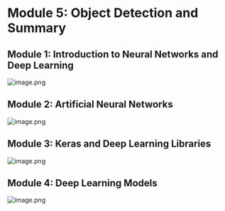

# Module 5: Object Detection and Summary
## Module 1: Introduction to Neural Networks and Deep Learning
![image.png](https://prod-files-secure.s3.us-west-2.amazonaws.com/03e82b26-cccb-4906-bb56-adabcbdc0655/a8d40bcb-c482-4026-8872-311e16b2dc63/image.png?X-Amz-Algorithm=AWS4-HMAC-SHA256&X-Amz-Content-Sha256=UNSIGNED-PAYLOAD&X-Amz-Credential=ASIAZI2LB466657UFQUE%2F20250201%2Fus-west-2%2Fs3%2Faws4_request&X-Amz-Date=20250201T151526Z&X-Amz-Expires=3600&X-Amz-Security-Token=IQoJb3JpZ2luX2VjEM7%2F%2F%2F%2F%2F%2F%2F%2F%2F%2FwEaCXVzLXdlc3QtMiJIMEYCIQC%2BCR3ZGX3mKFpTbrhOkSFJM6fntjz6lan40kPhcuh2nwIhAMDwZRMEWpogwSEVhQfcEAwZ0k2%2BVYNcdaKutdbcXe12KogECNf%2F%2F%2F%2F%2F%2F%2F%2F%2F%2FwEQABoMNjM3NDIzMTgzODA1IgxT%2BOVXbRPw4lIO7Ksq3AMM3Gc47FDKkn8wNTPPTy%2FHu0664kG3LdxTCsY4pMMI3Ggm%2FXymLeketDgWPUemx8bp7ebTeP%2FzRuotF4vdw4zvmqa5cVnuIDMOzjudpNHiB1vZsrwNyNrQINDQfj1kD7cBQExH%2FH2tfs%2FcHhUgxcNDDTiTL0k9VZr73qXrJeiteAS2NFoJv1GOEbCZzuQ7JheG4DilB%2BAJDCH5kOD3qeitHED0TtklCLQk4eH%2FeEnq83h%2B9yeYkrGYt8eCozhteDXyigHvAut0TOXsQShfd5zsCVGq%2BvDUc5WvXim6ISvwyIPvv3NPWr1h0L%2FIQvnlMa2HAHgKajrzI1TSpzIygKbdjqX07pdnZ%2FA0BLCKJyLqvW4X4OFlj3enh53zUKv35dMVVF8VQdad4IVL9WjP6GPtAFAuBH777rYHXoEMyjbKcwQuMQ5rSXmRTo2HdhUQi96KiLLskoLHOaohQxJbeGO%2FzDLQHrKXl5gSPCpz0RqutBDJPsopSc0rfeqJdFzJGhiGQQYhT9E2Y%2BcsjeXimpYhpLU0TWuYha5PM62zr3FxL2%2Bm1H9%2Bzqmlpwpvw%2Fm9BzkKFC7pPFKpDSKT5OeIiQUqvNqR2mLr5xH1XJc929S2oTg8FCPCX9neL5D%2FGDDZx%2Fi8BjqkAZIHBMcsL0Uc8GrtncbqCXbjBOZlLnhSwbm%2FU3zGJrZqcNeVI5Zye7f4944AcKGaPy%2Fbt2pyp%2F6pXWu%2BjOfYU1%2BsMhZ49Kmy%2F14ELljDYVI%2BHfvsdT2BPf1HfMFb3UDEjQ7gb0o5AsFtsFIJgkpIYN7NmKs8xPOzry%2Bof0ED0g28%2BPg0bzL9dSslYBNWc0G01kA3pV8H9w9NOn3FnB0zZjegDjSB&X-Amz-Signature=109c4665288b00cbaf04ca005a0ead65b2fbbe210581aa741add87415089e103&X-Amz-SignedHeaders=host&x-id=GetObject)
## Module 2: Artificial Neural Networks
![image.png](https://prod-files-secure.s3.us-west-2.amazonaws.com/03e82b26-cccb-4906-bb56-adabcbdc0655/5157ca89-62da-41d9-a98f-6432b71047a9/image.png?X-Amz-Algorithm=AWS4-HMAC-SHA256&X-Amz-Content-Sha256=UNSIGNED-PAYLOAD&X-Amz-Credential=ASIAZI2LB466657UFQUE%2F20250201%2Fus-west-2%2Fs3%2Faws4_request&X-Amz-Date=20250201T151526Z&X-Amz-Expires=3600&X-Amz-Security-Token=IQoJb3JpZ2luX2VjEM7%2F%2F%2F%2F%2F%2F%2F%2F%2F%2FwEaCXVzLXdlc3QtMiJIMEYCIQC%2BCR3ZGX3mKFpTbrhOkSFJM6fntjz6lan40kPhcuh2nwIhAMDwZRMEWpogwSEVhQfcEAwZ0k2%2BVYNcdaKutdbcXe12KogECNf%2F%2F%2F%2F%2F%2F%2F%2F%2F%2FwEQABoMNjM3NDIzMTgzODA1IgxT%2BOVXbRPw4lIO7Ksq3AMM3Gc47FDKkn8wNTPPTy%2FHu0664kG3LdxTCsY4pMMI3Ggm%2FXymLeketDgWPUemx8bp7ebTeP%2FzRuotF4vdw4zvmqa5cVnuIDMOzjudpNHiB1vZsrwNyNrQINDQfj1kD7cBQExH%2FH2tfs%2FcHhUgxcNDDTiTL0k9VZr73qXrJeiteAS2NFoJv1GOEbCZzuQ7JheG4DilB%2BAJDCH5kOD3qeitHED0TtklCLQk4eH%2FeEnq83h%2B9yeYkrGYt8eCozhteDXyigHvAut0TOXsQShfd5zsCVGq%2BvDUc5WvXim6ISvwyIPvv3NPWr1h0L%2FIQvnlMa2HAHgKajrzI1TSpzIygKbdjqX07pdnZ%2FA0BLCKJyLqvW4X4OFlj3enh53zUKv35dMVVF8VQdad4IVL9WjP6GPtAFAuBH777rYHXoEMyjbKcwQuMQ5rSXmRTo2HdhUQi96KiLLskoLHOaohQxJbeGO%2FzDLQHrKXl5gSPCpz0RqutBDJPsopSc0rfeqJdFzJGhiGQQYhT9E2Y%2BcsjeXimpYhpLU0TWuYha5PM62zr3FxL2%2Bm1H9%2Bzqmlpwpvw%2Fm9BzkKFC7pPFKpDSKT5OeIiQUqvNqR2mLr5xH1XJc929S2oTg8FCPCX9neL5D%2FGDDZx%2Fi8BjqkAZIHBMcsL0Uc8GrtncbqCXbjBOZlLnhSwbm%2FU3zGJrZqcNeVI5Zye7f4944AcKGaPy%2Fbt2pyp%2F6pXWu%2BjOfYU1%2BsMhZ49Kmy%2F14ELljDYVI%2BHfvsdT2BPf1HfMFb3UDEjQ7gb0o5AsFtsFIJgkpIYN7NmKs8xPOzry%2Bof0ED0g28%2BPg0bzL9dSslYBNWc0G01kA3pV8H9w9NOn3FnB0zZjegDjSB&X-Amz-Signature=7dfaa4c6d8b4b5f0c408b0ea45b9fef35b8878369beee882766ebedaabee86c4&X-Amz-SignedHeaders=host&x-id=GetObject)
## Module 3: Keras and Deep Learning Libraries
![image.png](https://prod-files-secure.s3.us-west-2.amazonaws.com/03e82b26-cccb-4906-bb56-adabcbdc0655/5089ce50-05f1-470d-ad42-42503bf1df5f/image.png?X-Amz-Algorithm=AWS4-HMAC-SHA256&X-Amz-Content-Sha256=UNSIGNED-PAYLOAD&X-Amz-Credential=ASIAZI2LB466657UFQUE%2F20250201%2Fus-west-2%2Fs3%2Faws4_request&X-Amz-Date=20250201T151526Z&X-Amz-Expires=3600&X-Amz-Security-Token=IQoJb3JpZ2luX2VjEM7%2F%2F%2F%2F%2F%2F%2F%2F%2F%2FwEaCXVzLXdlc3QtMiJIMEYCIQC%2BCR3ZGX3mKFpTbrhOkSFJM6fntjz6lan40kPhcuh2nwIhAMDwZRMEWpogwSEVhQfcEAwZ0k2%2BVYNcdaKutdbcXe12KogECNf%2F%2F%2F%2F%2F%2F%2F%2F%2F%2FwEQABoMNjM3NDIzMTgzODA1IgxT%2BOVXbRPw4lIO7Ksq3AMM3Gc47FDKkn8wNTPPTy%2FHu0664kG3LdxTCsY4pMMI3Ggm%2FXymLeketDgWPUemx8bp7ebTeP%2FzRuotF4vdw4zvmqa5cVnuIDMOzjudpNHiB1vZsrwNyNrQINDQfj1kD7cBQExH%2FH2tfs%2FcHhUgxcNDDTiTL0k9VZr73qXrJeiteAS2NFoJv1GOEbCZzuQ7JheG4DilB%2BAJDCH5kOD3qeitHED0TtklCLQk4eH%2FeEnq83h%2B9yeYkrGYt8eCozhteDXyigHvAut0TOXsQShfd5zsCVGq%2BvDUc5WvXim6ISvwyIPvv3NPWr1h0L%2FIQvnlMa2HAHgKajrzI1TSpzIygKbdjqX07pdnZ%2FA0BLCKJyLqvW4X4OFlj3enh53zUKv35dMVVF8VQdad4IVL9WjP6GPtAFAuBH777rYHXoEMyjbKcwQuMQ5rSXmRTo2HdhUQi96KiLLskoLHOaohQxJbeGO%2FzDLQHrKXl5gSPCpz0RqutBDJPsopSc0rfeqJdFzJGhiGQQYhT9E2Y%2BcsjeXimpYhpLU0TWuYha5PM62zr3FxL2%2Bm1H9%2Bzqmlpwpvw%2Fm9BzkKFC7pPFKpDSKT5OeIiQUqvNqR2mLr5xH1XJc929S2oTg8FCPCX9neL5D%2FGDDZx%2Fi8BjqkAZIHBMcsL0Uc8GrtncbqCXbjBOZlLnhSwbm%2FU3zGJrZqcNeVI5Zye7f4944AcKGaPy%2Fbt2pyp%2F6pXWu%2BjOfYU1%2BsMhZ49Kmy%2F14ELljDYVI%2BHfvsdT2BPf1HfMFb3UDEjQ7gb0o5AsFtsFIJgkpIYN7NmKs8xPOzry%2Bof0ED0g28%2BPg0bzL9dSslYBNWc0G01kA3pV8H9w9NOn3FnB0zZjegDjSB&X-Amz-Signature=7c7fee9545a8992b2560f7b46f50d0a357db607e8309c8caf86993ff49ea993f&X-Amz-SignedHeaders=host&x-id=GetObject)
## Module 4: Deep Learning Models
![image.png](https://prod-files-secure.s3.us-west-2.amazonaws.com/03e82b26-cccb-4906-bb56-adabcbdc0655/4e22fcb0-cfbc-4d28-b961-b9b8fde071f0/image.png?X-Amz-Algorithm=AWS4-HMAC-SHA256&X-Amz-Content-Sha256=UNSIGNED-PAYLOAD&X-Amz-Credential=ASIAZI2LB466657UFQUE%2F20250201%2Fus-west-2%2Fs3%2Faws4_request&X-Amz-Date=20250201T151526Z&X-Amz-Expires=3600&X-Amz-Security-Token=IQoJb3JpZ2luX2VjEM7%2F%2F%2F%2F%2F%2F%2F%2F%2F%2FwEaCXVzLXdlc3QtMiJIMEYCIQC%2BCR3ZGX3mKFpTbrhOkSFJM6fntjz6lan40kPhcuh2nwIhAMDwZRMEWpogwSEVhQfcEAwZ0k2%2BVYNcdaKutdbcXe12KogECNf%2F%2F%2F%2F%2F%2F%2F%2F%2F%2FwEQABoMNjM3NDIzMTgzODA1IgxT%2BOVXbRPw4lIO7Ksq3AMM3Gc47FDKkn8wNTPPTy%2FHu0664kG3LdxTCsY4pMMI3Ggm%2FXymLeketDgWPUemx8bp7ebTeP%2FzRuotF4vdw4zvmqa5cVnuIDMOzjudpNHiB1vZsrwNyNrQINDQfj1kD7cBQExH%2FH2tfs%2FcHhUgxcNDDTiTL0k9VZr73qXrJeiteAS2NFoJv1GOEbCZzuQ7JheG4DilB%2BAJDCH5kOD3qeitHED0TtklCLQk4eH%2FeEnq83h%2B9yeYkrGYt8eCozhteDXyigHvAut0TOXsQShfd5zsCVGq%2BvDUc5WvXim6ISvwyIPvv3NPWr1h0L%2FIQvnlMa2HAHgKajrzI1TSpzIygKbdjqX07pdnZ%2FA0BLCKJyLqvW4X4OFlj3enh53zUKv35dMVVF8VQdad4IVL9WjP6GPtAFAuBH777rYHXoEMyjbKcwQuMQ5rSXmRTo2HdhUQi96KiLLskoLHOaohQxJbeGO%2FzDLQHrKXl5gSPCpz0RqutBDJPsopSc0rfeqJdFzJGhiGQQYhT9E2Y%2BcsjeXimpYhpLU0TWuYha5PM62zr3FxL2%2Bm1H9%2Bzqmlpwpvw%2Fm9BzkKFC7pPFKpDSKT5OeIiQUqvNqR2mLr5xH1XJc929S2oTg8FCPCX9neL5D%2FGDDZx%2Fi8BjqkAZIHBMcsL0Uc8GrtncbqCXbjBOZlLnhSwbm%2FU3zGJrZqcNeVI5Zye7f4944AcKGaPy%2Fbt2pyp%2F6pXWu%2BjOfYU1%2BsMhZ49Kmy%2F14ELljDYVI%2BHfvsdT2BPf1HfMFb3UDEjQ7gb0o5AsFtsFIJgkpIYN7NmKs8xPOzry%2Bof0ED0g28%2BPg0bzL9dSslYBNWc0G01kA3pV8H9w9NOn3FnB0zZjegDjSB&X-Amz-Signature=65a99b3d7bef3bd35e2b996ae7fea5c34489aa3a496beb8aba32d03963e8e447&X-Amz-SignedHeaders=host&x-id=GetObject)